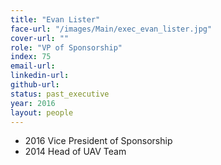 ```yaml
---
title: "Evan Lister"
face-url: "/images/Main/exec_evan_lister.jpg"
cover-url: ""
role: "VP of Sponsorship"
index: 75
email-url:
linkedin-url:
github-url:
status: past_executive
year: 2016
layout: people
---
```

- 2016 Vice President of Sponsorship
- 2014 Head of UAV Team
